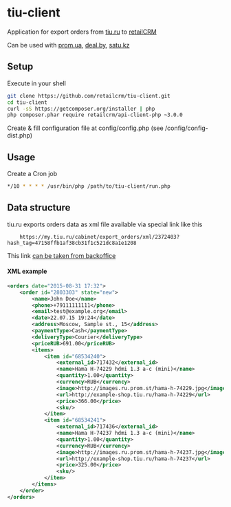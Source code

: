 # tiu-client

Application for export orders from [tiu.ru](http://tiu.ru) to [retailCRM](http://retailcrm.pro)

Can be used with [prom.ua](http://prom.ua), [deal.by](http://deal.by), [satu.kz](http://satu.kz)

## Setup

Execute in your shell

```sh
git clone https://github.com/retailcrm/tiu-client.git
cd tiu-client
curl -sS https://getcomposer.org/installer | php
php composer.phar require retailcrm/api-client-php ~3.0.0
```

Create & fill configuration file at config/config.php (see /config/config-dist.php)

## Usage

Create a Cron job

```sh
*/10 * * * * /usr/bin/php /path/to/tiu-client/run.php
```

## Data structure

tiu.ru exports orders data as xml file available via special link like this

```
    https://my.tiu.ru/cabinet/export_orders/xml/2372403?hash_tag=47158ffb1af38cb31f1c521dc8a1e1208
```

This link [can be taken from backoffice](https://my.tiu.ru/cabinet/order/export_orders)

#### XML example

```xml
<orders date="2015-08-31 17:32">
    <order id="2803303" state="new">
        <name>John Doe</name>
        <phone>+79111111111</phone>
        <email>test@example.org</email>
        <date>22.07.15 19:24</date>
        <address>Moscow, Sample st., 15</address>
        <paymentType>Cash</paymentType>
        <deliveryType>Courier</deliveryType>
        <priceRUB>691.00</priceRUB>
        <items>
            <item id="68534240">
                <external_id>717432</external_id>
                <name>Hama H-74229 hdmi 1.3 a-c (mini)</name>
                <quantity>1.00</quantity>
                <currency>RUB</currency>
                <image>http://images.ru.prom.st/hama-h-74229.jpg</image>
                <url>http://example-shop.tiu.ru/hama-h-74229</url>
                <price>366.00</price>
                <sku/>
            </item>
            <item id="68534241">
                <external_id>717436</external_id>
                <name>Hama H-74237 hdmi 1.3 a-c (mini)</name>
                <quantity>1.00</quantity>
                <currency>RUB</currency>
                <image>http://images.ru.prom.st/hama-h-74237.jpg</image>
                <url>http://example-shop.tiu.ru/hama-h-74237</url>
                <price>325.00</price>
                <sku/>
            </item>
        </items>
    </order>
</orders>
```

